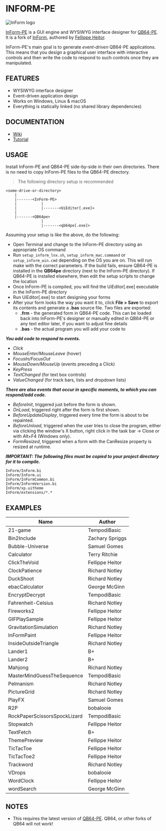 # INFORM-PE

![InForm logo](InForm/resources/Application-icon-128.png)

[InForm-PE](https://github.com/a740g/InForm-PE) is a GUI engine and WYSIWYG interface designer for [QB64-PE](https://www.qb64phoenix.com/). It is a fork of [InForm](https://github.com/FellippeHeitor/InForm), authored by [Fellippe Heitor](https://github.com/FellippeHeitor).

InForm-PE's main goal is to generate *event-driven* QB64-PE applications. This means that you design a graphical user interface with interactive controls and then write the code to respond to such controls once they are manipulated.

## FEATURES

- WYSIWYG interface designer
- Event-driven application design
- Works on Windows, Linux & macOS
- Everything is statically linked (no shared library dependencies)

## DOCUMENTATION

- [Wiki](https://github.com/a740g/InForm-PE/wiki)
- [Tutorial](https://raw.githack.com/a740g/InForm-PE/refs/heads/master/docs/tutorial/index.html)

## USAGE

Install InForm-PE and QB64-PE side-by-side in their own directories. There is no need to copy InForm-PE files to the QB64-PE directory.

> The following directory setup is recommended

```text
<some-drive-or-directory>
    |
    |-------<InForm-PE>
    |           |
    |           |-------<UiEditor[.exe]>
    |
    |-------<QB64pe>
                |
                |-------<qb64pe[.exe]>
```

Assuming your setup is like the above, do the following:

- Open Terminal and change to the InForm-PE directory using an appropriate OS command
- Run `setup_inform_lnx.sh`, `setup_inform_mac.command` or `setup_inform_win.cmd` depending on the OS you are on. This will run make with the correct parameters. If the build fails, ensure QB64-PE is installed in the **QB64pe** directory (next to the InForm-PE directory). If QB64-PE is installed elsewhere, then edit the setup scripts to change the location
- Once InForm-PE is compiled, you will find the UiEditor[.exe] executable in the InForm-PE directory
- Run UiEditor[.exe] to start designing your forms
- After your form looks the way you want it to, click **File > Save** to export its contents and generate a **.bas** source file. Two files are exported:
  - **.frm** - the generated form in QB64-PE code. This can be loaded back into InForm-PE's designer or manually edited in QB64-PE or any text editor later, if you want to adjust fine details
  - **.bas** - the actual program you will add your code to

***You add code to respond to events.***

- *Click*
- *MouseEnter/MouseLeave* (hover)
- *FocusIn/FocusOut*
- *MouseDown/MouseUp* (events preceding a Click)
- *KeyPress*
- *TextChanged* (for text box controls)
- *ValueChanged* (for track bars, lists and dropdown lists)

***There are also events that occur in specific moments, to which you can respond/add code.***

- *BeforeInit*, triggered just before the form is shown.
- *OnLoad*, triggered right after the form is first shown.
- *BeforeUpdateDisplay*, triggered every time the form is about to be repainted.
- *BeforeUnload*, triggered when the user tries to close the program, either via clicking the window's X button, right click in the task bar -> Close or with Alt+F4 (Windows only).
- *FormResized*, triggered when a form with the CanResize property is resized at runtime.

***IMPORTANT: The following files must be copied to your project directory for it to compile.***

```text
InForm/InForm.bi
InForm/InForm.ui
InForm/InFormCommon.bi
InForm/InFormVersion.bi
InForm/xp.uitheme
InForm/extensions/*.*
```

## EXAMPLES

| Name | Author |
|------|-------------|
| 21-game | TempodiBasic |
| Bin2Include | Zachary Spriggs |
| Bubble-Universe | Samuel Gomes |
| Calculator | Terry Ritchie |
| ClickTheVoid | Fellippe Heitor |
| ClockPatience | Richard Notley |
| DuckShoot | Richard Notley |
| ebacCalculator | George McGinn |
| EncryptDecrypt | TempodiBasic |
| Fahrenheit-Celsius | Richard Notley |
| Fireworks2 | Fellippe Heitor |
| GIFPlaySample | Fellippe Heitor |
| GravitationSimulation | Richard Notley |
| InFormPaint | Fellippe Heitor |
| InsideOutsideTriangle |  Richard Notley |
| Lander1 | B+ |
| Lander2 | B+ |
| Mahjong | Richard Notley |
| MasterMindGuessTheSequence | TempodiBasic |
| Pelmanism | Richard Notley |
| PictureGrid | Richard Notley |
| PlayFX | Samuel Gomes |
| R2P | bobalooie |
| RockPaperScissorsSpockLizard | TempodiBasic |
| Stopwatch | Fellippe Heitor |
| TextFetch | B+ |
| ThemePreview | Fellippe Heitor |
| TicTacToe | Fellippe Heitor |
| TicTacToe2 | Fellippe Heitor |
| Trackword | Richard Notley |
| VDrops | bobalooie |
| WordClock | Fellippe Heitor |
| wordSearch | George McGinn |

## NOTES

- This requires the latest version of [QB64-PE](https://github.com/QB64-Phoenix-Edition/QB64pe/releases/latest). QB64, or other forks of QB64 will not work!
